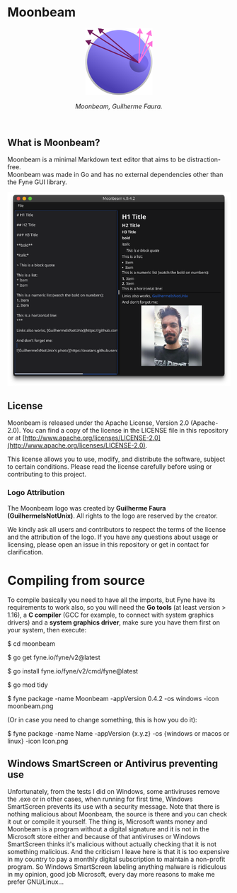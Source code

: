 # Moonbeam
<p align="center">
  <img src="moonbeam.svg" width=30% heigth=30% alt="Moonbeam logo, Guilherme Faura">
</p>

<p align="center"><em>Moonbeam, Guilherme Faura.</em></p>

<br>

## What is Moonbeam?

Moonbeam is a minimal Markdown text editor that aims to be distraction-free.  
Moonbeam was made in Go and has no external dependencies other than the Fyne GUI library.  

![Moonbeam screenshot in use](screenshot.png "Moonbeam screenshot in use")

## License

Moonbeam is released under the Apache License, Version 2.0 (Apache-2.0). You can find a copy of the license in the LICENSE file in this repository or at [http://www.apache.org/licenses/LICENSE-2.0](http://www.apache.org/licenses/LICENSE-2.0).

This license allows you to use, modify, and distribute the software, subject to certain conditions. Please read the license carefully before using or contributing to this project.

### Logo Attribution
The Moonbeam logo was created by **Guilherme Faura (GuilhermeIsNotUnix)**. All rights to the logo are reserved by the creator.

We kindly ask all users and contributors to respect the terms of the license and the attribution of the logo. If you have any questions about usage or licensing, please open an issue in this repository or get in contact for clarification.

# Compiling from source

To compile basically you need to have all the imports, but Fyne have its requirements to work also, so you will need the **Go tools** (at least version > 1.16), a **C compiler** (GCC for example, to connect with system graphics drivers) and a **system graphics driver**, make sure you have them first on your system, then execute:

$ cd moonbeam  

$ go get fyne.io/fyne/v2@latest  

$ go install fyne.io/fyne/v2/cmd/fyne@latest  

$ go mod tidy

$ fyne package -name Moonbeam -appVersion 0.4.2 -os windows -icon moonbeam.png

(Or in case you need to change something, this is how you do it):

$ fyne package -name Name -appVersion {x.y.z} -os {windows or macos or linux} -icon Icon.png  

## Windows SmartScreen or Antivirus preventing use

Unfortunately, from the tests I did on Windows, some antiviruses remove the .exe or in other cases, when running for first time, Windows SmartScreen prevents its use with a security message. Note that there is nothing malicious about Moonbeam, the source is there and you can check it out or compile it yourself. The thing is, Microsoft wants money and Moonbeam is a program without a digital signature and it is not in the Microsoft store either and because of that antiviruses or Windows SmartScreen thinks it's malicious without actually checking that it is not something malicious. And the criticism I leave here is that it is too expensive in my country to pay a monthly digital subscription to maintain a non-profit program. So Windows SmartScreen labeling anything malware is ridiculous in my opinion, good job Microsoft, every day more reasons to make me prefer GNU/Linux...
